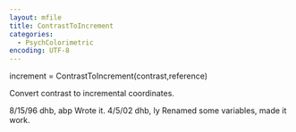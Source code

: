 ```yaml
---
layout: mfile
title: ContrastToIncrement
categories:
  - PsychColorimetric
encoding: UTF-8
---
```


increment = ContrastToIncrement(contrast,reference)

Convert contrast to incremental coordinates.

8/15/96  dhb, abp  Wrote it.
4/5/02   dhb, ly   Renamed some variables, made it work.